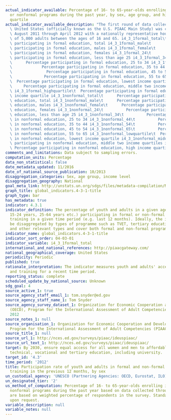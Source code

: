 ```yaml
---
actual_indicator_available: Percentage of 16- to 65-year-olds enrolling in formal
  or nonformal programs during the past year, by sex, age group, and high/low income
  quartile
actual_indicator_available_description: "The first round of data collection in the\
  \ United States (officially known as the U.S. PIAAC Main Study) was conducted from\
  \ August 2011 through April 2012 with a nationally representative household sample\
  \ of 5,000 adults between the ages of 16 and 65. i4_3_1formal_total\t          Percentage\
  \ participating in formal education, total i4_3_1formal_male\t          Percentage\
  \ participating in formal education, males i4_3_1formal_female\t          Percentage\
  \ participating in formal education, females i4_3_1formal_24\t              Percentage\
  \ participating in formal education, less than age 25 i4_3_1formal_34\t        \
  \      Percentage participating in formal education, 25 to 34 i4_3_1formal_44  \
  \             Percentage participating in formal education, 35 to 44 i4_3_1formal_54\
  \               Percentage participating in formal education, 45 to 54 i4_3_1formal_65\t\
  \              Percentage participating in formal education, 55 to 65 i4_3_1formal_lowquartile\t\
  \  Percentage participating in formal education, lowest income quartile i4_3_1formal_midquartiles\
  \     Percentage participating in formal education, middle two income quartiles\
  \ i4_3_1formal_highquartile\t  Percentage participating in formal education, high\
  \ income quartile i4_3_1nonformal_total\t      Percentage participating in nonformal\
  \ education, total i4_3_1nonformal_male\t      Percentage participating in nonformal\
  \ education, males i4_3_1nonformal_female\t      Percentage participating in nonformal\
  \ education, females i4_3_1nonformal_24\t          Percentage participating in nonformal\
  \ education, less than age 25 i4_3_1nonformal_34\t          Percentage participating\
  \ in nonformal education, 25 to 34 i4_3_1nonformal_44\t          Percentage participating\
  \ in nonformal education, 35 to 44 i4_3_1nonformal_54\t          Percentage participating\
  \ in nonformal education, 45 to 54 i4_3_1nonformal_65\t          Percentage participating\
  \ in nonformal education, 55 to 65 i4_3_1nonformal_lowquartile\t  Percentage participating\
  \ in nonformal education, lowest income quartile i4_3_1nonformal_midquartiles  Percentage\
  \ participating in nonformal education, middle two income quartiles i4_3_1nonformal_highquartile\
  \ Percentage participating in nonformal education, high income quartile"
comments_and_limitations: Data subject to sampling errors.
computation_units: Percentage
data_non_statistical: false
date_metadata_updated: 11/2016
date_of_national_source_publication: 10/2013
disaggregation_categories: Sex, age group, income level
disaggregation_geography: National
goal_meta_link: http://unstats.un.org/sdgs/files/metadata-compilation/Metadata-Goal-4.pdf
graph_title: global_indicators.4-3-1-title
graph_type: bar
has_metadata: true
indicator: 4.3.1
indicator_definition: The percentage of youth and adults in a given age range (e.g.
  15-24 years, 25-64 years etc.) participating in formal or non-formal education or
  training in a given time period (e.g. last 12 months). Ideally, the indicator should
  be disaggregated by types of programme such as TVET, tertiary education, adult education
  and other relevant types and cover both formal and non-formal programmes.
indicator_name: global_indicators.4-3-1-title
indicator_sort_order: 04-03-01
indicator_variable: i4_3_1formal_total
international_and_national_references: http://piaacgateway.com/
national_geographical_coverage: United States
periodicity: Periodic
published: true
rationale_interpretation: The indicator measures youth and adults' access to education
  and training for a recent time period.
reporting_status: complete
scheduled_update_by_national_source: Unknown
sdg_goal: 4
source_active_1: true
source_agency_staff_email_1: tom.snyder@ed.gov
source_agency_staff_name_1: Tom Snyder
source_agency_survey_dataset_1: Organization for Economic Cooperation and Development
  (OECD), Program for the International Assessment of Adult Competencies (PIAAC),
  2012
source_notes_1: null
source_organisation_1: Organization for Economic Cooperation and Development (OECD),
  Program for the International Assessment of Adult Competencies (PIAAC), 2012
source_title_1: null
source_url_1: http://nces.ed.gov/surveys/piaac/ideuspiaac/
source_url_text_1: http://nces.ed.gov/surveys/piaac/ideuspiaac/
target: By 2030, ensure equal access for all women and men to affordable and quality
  technical, vocational and tertiary education, including university.
target_id: '4.3'
time_period: '2012'
title: Participation rate of youth and adults in formal and non-formal education and
  training in the previous 12 months, by sex
un_custodial_agency: 'UNESCO (Partnering Agencies: OECD, Eurostat, ILO)'
un_designated_tier: '2'
us_method_of_computation: Percentage of 16- to 65-year-olds enrolling in formal or
  nonformal programs during the past year based on data collected through PIAAC. Data
  are based on weighted percentage of respondents in the survey. Standard errors available
  upon request.
variable_description: null
variable_notes: null
---
```

